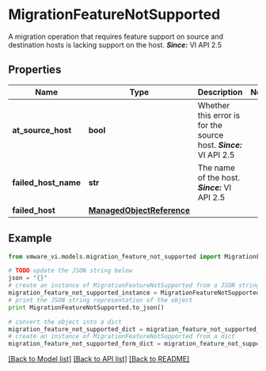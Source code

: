 # MigrationFeatureNotSupported

A migration operation that requires feature support on source and destination hosts is lacking support on the host.  ***Since:*** VI API 2.5 

## Properties
Name | Type | Description | Notes
------------ | ------------- | ------------- | -------------
**at_source_host** | **bool** | Whether this error is for the source host.  ***Since:*** VI API 2.5  | 
**failed_host_name** | **str** | The name of the host.  ***Since:*** VI API 2.5  | 
**failed_host** | [**ManagedObjectReference**](ManagedObjectReference.md) |  | 

## Example

```python
from vmware_vi.models.migration_feature_not_supported import MigrationFeatureNotSupported

# TODO update the JSON string below
json = "{}"
# create an instance of MigrationFeatureNotSupported from a JSON string
migration_feature_not_supported_instance = MigrationFeatureNotSupported.from_json(json)
# print the JSON string representation of the object
print MigrationFeatureNotSupported.to_json()

# convert the object into a dict
migration_feature_not_supported_dict = migration_feature_not_supported_instance.to_dict()
# create an instance of MigrationFeatureNotSupported from a dict
migration_feature_not_supported_form_dict = migration_feature_not_supported.from_dict(migration_feature_not_supported_dict)
```
[[Back to Model list]](../README.md#documentation-for-models) [[Back to API list]](../README.md#documentation-for-api-endpoints) [[Back to README]](../README.md)


